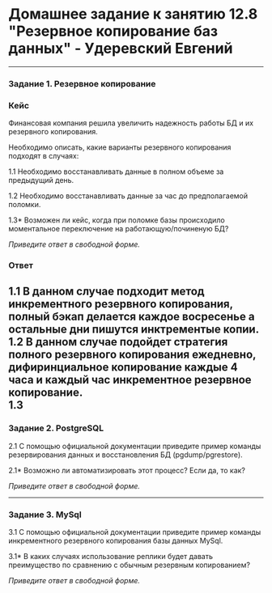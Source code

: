 # Домашнее задание к занятию 12.8 "Резервное копирование баз данных" - Удеревский Евгений


---

### Задание 1. Резервное копирование

### Кейс
Финансовая компания решила увеличить надежность работы БД и их резервного копирования. 

Необходимо описать, какие варианты резервного копирования подходят в случаях: 

1.1 Необходимо восстанавливать данные в полном объеме за предыдущий день.

1.2 Необходимо восстанавливать данные за час до предполагаемой поломки.

1.3* Возможен ли кейс, когда при поломке базы происходило моментальное переключение на работающую/починеную БД?

*Приведите ответ в свободной форме.*
### Ответ
1.1 В данном случае подходит метод инкрементного резервного копирования, полный бэкап делается каждое восресенье а остальные дни пишутся инктрементые копии.  
1.2 В данном случае подойдет стратегия полного резервного копирования ежедневно, дифиринциальное копирование каждые 4 часа и каждый час инкрементное резервное копирование.  
1.3 
---

### Задание 2. PostgreSQL

2.1 С помощью официальной документации приведите пример команды резервирования данных и восстановления БД (pgdump/pgrestore).

2.1* Возможно ли автоматизировать этот процесс? Если да, то как?

*Приведите ответ в свободной форме.*

---

### Задание 3. MySql

3.1 С помощью официальной документации приведите пример команды инкрементного резервного копирования базы данных MySql. 

3.1* В каких случаях использование реплики будет давать преимущество по сравнению с обычным резервным копированием?

*Приведите ответ в свободной форме.*
